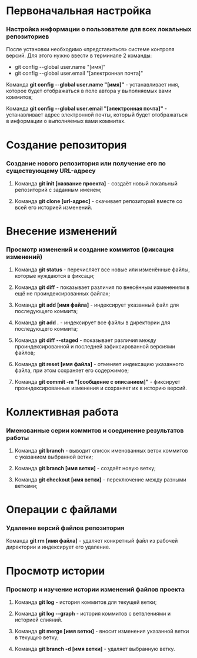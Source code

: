 # Первоначальная настройка
### Настройка информации о пользователе для всех локальных репозиториев

После установки необходимо «представиться» системе контроля версий. Для этого нужно ввести в терминале 2 команды:

* git config --global user.name "[имя]"
* git config --global user.email "[электронная почта]"

Команда **git config --global user.name "[имя]"** - устанавливает имя, которое будет отображаться в поле автора у выполняемых вами коммитов;

Команда **git config --global user.email "[электронная почта]"** - устанавливает адрес электронной почты, который будет отображаться в информации о выполняемых вами коммитах.


# Создание репозитория
### Создание нового репозитория или получение его по существующему URL-адресу

1. Команда **git init [название проекта]**    - cоздаёт новый локальный репозиторий с заданным именем;

2. Команда **git clone [url-адрес]**    - cкачивает репозиторий вместе со всей его историей изменений.

# Внесение изменений
### Просмотр изменений и создание коммитов (фиксация изменений)

1. Команда **git status**    - перечисляет все новые или изменённые файлы, которые нуждаются в фиксаци;

2. Команда **git diff** - показывает различия по внесённым изменениям в ещё не проиндексированных файлах;

3. Команда **git add [имя файла]**    - индексирует указанный файл для последующего коммита;

4. Команда **git add .** - индексирует все файлы в директории для последующего коммита;

5. Команда **git diff --staged**    - показывает различия между проиндексированной и последней зафиксированной версиями файлов;

6. Команда **git reset [имя файла]** - отменяет индексацию указанного файла, при этом сохраняет его содержимое;

7. Команда **git commit -m "[сообщение с описанием]"** - фиксирует проиндексированные изменения и сохраняет их в историю версий.

# Коллективная работа
### Именованные серии коммитов и соединение результатов работы

1. Команда **git branch** - выводит список именованных веток коммитов с указанием выбранной ветки;

2. Команда **git branch [имя ветки]** - создаёт новую ветку;

3. Команда **git checkout [имя ветки]** - переключение между разными ветками;

# Операции с файлами
### Удаление версий файлов репозитория

Команда **git rm [имя файла]**    - удаляет конкретный файл из рабочей директории и индексирует его удаление.

# Просмотр истории
### Просмотр и изучение истории изменений файлов проекта

1. Команда **git log** - история коммитов для текущей ветки;

2. Команда **git log --graph** - история коммитов с ветвлениями и историей слияний.

3. Команда **git merge [имя ветки]** - вносит изменения указанной ветки в текущую ветку;

4. Команда **git branch -d [имя ветки]** - удаляет выбранную ветку.
